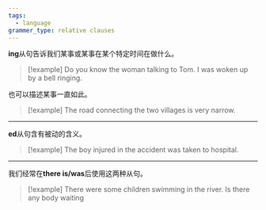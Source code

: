 ```yaml
---
tags:
  - language
grammer_type: relative clauses
---
```

**ing**从句告诉我们某事或某事在某个特定时间在做什么。

> [!example]
> Do you know the woman talking to Tom.
> I was woken up by a bell ringing.

也可以描述某事一直如此。

> [!example]
> The road connecting the two villages is very narrow.

---

**ed**从句含有被动的含义。

> [!example]
The boy injured in the accident was taken to hospital.

---

我们经常在**there is/was**后使用这两种从句。

> [!example]
> There were some children swimming in the river.
> Is there any body waiting